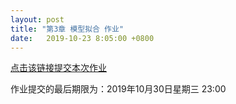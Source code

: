 ```yaml
---
layout: post
title: "第3章 模型拟合 作业"
date:   2019-10-23 8:05:00 +0800
---
```


[点击该链接提交本次作业][homework]

作业提交的最后期限为：2019年10月30日星期三 23:00

[homework]: https://classroom.github.com/a/--nxPal1

